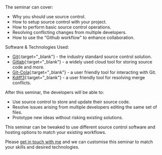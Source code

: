 The seminar can cover:

* Why you should use source control.
* How to setup source control with your project.
* How to perform basic source control operations.
* Resolving conflicting changes from multiple developers.
* How to use the "Github workflow" to enhance collaboration.

Software & Technologies Used:
 * [Git](https://git-scm.com/){:target="_blank"} - the industry standard source control solution.
 * [Gitlab](https://about.gitlab.com/){:target="_blank"} - a widely used cloud tool for storing source code and more.
 * [Git-Cola](https://git-cola.github.io/){:target="_blank"} - a user friendly tool for interacting with Git.
 * [Kdiff3](https://kdiff3.sourceforge.net/){:target="_blank"} - a user friendly tool for resolving merge conflicts.

After this seminar, the developers will be able to:

* Use source control to store and update their source code.
* Resolve issues arising from multiple developers editing the same set of files.
* Prototype new ideas without risking existing solutions.

This seminar can be tweaked to use different source control software and hosting options to match your existing workflows.

Please [get in touch with me](mailto:hi@tkiley.co.uk) and we can customise this seminar to match your skills and desired technologies.
